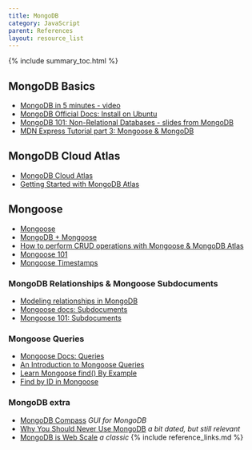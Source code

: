 ```yaml
---
title: MongoDB
category: JavaScript
parent: References
layout: resource_list
---
```


{% include summary_toc.html %}

## MongoDB Basics

- [MongoDB in 5 minutes - video](https://www.youtube.com/watch?v=EE8ZTQxa0AM)
- [MongoDB Official Docs: Install on Ubuntu](https://www.mongodb.com/docs/manual/tutorial/install-mongodb-on-ubuntu/)
- [MongoDB 101: Non-Relational Databases - slides from MongoDB](https://docs.google.com/presentation/d/1b_4GoeSsdtL-B4Qvm6Bo1Ml9G4IIEkRxbZq4Wa6f7O4/edit?usp=sharing)
- [MDN Express Tutorial part 3: Mongoose & MongoDB](https://developer.mozilla.org/en-US/docs/Learn/Server-side/Express_Nodejs/mongoose)

## MongoDB Cloud Atlas

- [MongoDB Cloud Atlas](https://www.mongodb.com/cloud/atlas)
- [Getting Started with MongoDB Atlas](https://learn.mongodb.com/courses/getting-started-with-mongodb-atlas)

## Mongoose

- [Mongoose](https://mongoosejs.com/)
- [MongoDB + Mongoose](https://www.mongodb.com/developer/languages/javascript/getting-started-with-mongodb-and-mongoose/)
- [How to perform CRUD operations with Mongoose & MongoDB Atlas](https://www.digitalocean.com/community/tutorials/nodejs-crud-operations-mongoose-mongodb-atlas)
- [Mongoose 101](https://zellwk.com/blog/mongoose/)
- [Mongoose Timestamps](https://mongoosejs.com/docs/timestamps.html)

### MongoDB Relationships & Mongoose Subdocuments

- [Modeling relationships in MongoDB](https://www.mongodb.com/docs/v6.0/applications/data-models-relationships/)
- [Mongoose docs: Subdocuments](https://mongoosejs.com/docs/subdocs.html)
- [Mongoose 101: Subdocuments](https://zellwk.com/blog/mongoose-subdocuments/)

### Mongoose Queries

- [Mongoose Docs: Queries](https://mongoosejs.com/docs/queries.html)
- [An Introduction to Mongoose Queries](https://masteringjs.io/tutorials/mongoose/query)
- [Learn Mongoose find() By Example](https://masteringjs.io/tutorials/mongoose/find)
- [Find by ID in Mongoose](https://masteringjs.io/tutorials/mongoose/find-by-id)

### MongoDB extra

- [MongoDB Compass](https://www.mongodb.com/products/compass) _GUI for MongoDB_
- [Why You Should Never Use MongoDB](http://www.sarahmei.com/blog/2013/11/11/why-you-should-never-use-mongodb/) _a bit dated, but still relevant_
- [MongoDB is Web Scale](https://www.youtube.com/watch?v=b2F-DItXtZs) _a classic_
{% include reference_links.md %}
